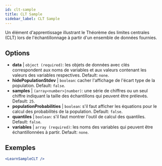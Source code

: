 ```yaml
---
id: clt-sample
title: CLT Sample
sidebar_label: CLT Sample
---
```


Un élément d'apprentissage illustrant le Théorème des limites centrales (CLT) lors de l'échantillonnage à partir d'un ensemble de données fournies.

## Options

* __data__ | `object (required)`: les objets de données avec clés correspondent aux noms de variables et aux valeurs contenant les valeurs des variables respectives. Default: `none`.
* __hidePopulationStdev__ | `boolean`: cacher l'affichage de l'écart type de la population. Default: `false`.
* __samples__ | `(array<number>|number)`: une série de chiffres ou un seul chiffre indiquant la taille des échantillons qui peuvent être prélevés. Default: `25`.
* __populationProbabilities__ | `boolean`: s'il faut afficher les équations pour le calcul des probabilités de la population. Default: `false`.
* __quantiles__ | `boolean`: s'il faut montrer l'outil de calcul des quantiles. Default: `false`.
* __variables__ | `array (required)`: les noms des variables qui peuvent être échantillonnées à partir. Default: `none`.


## Exemples

```jsx live
<LearnSampleCLT />
```

